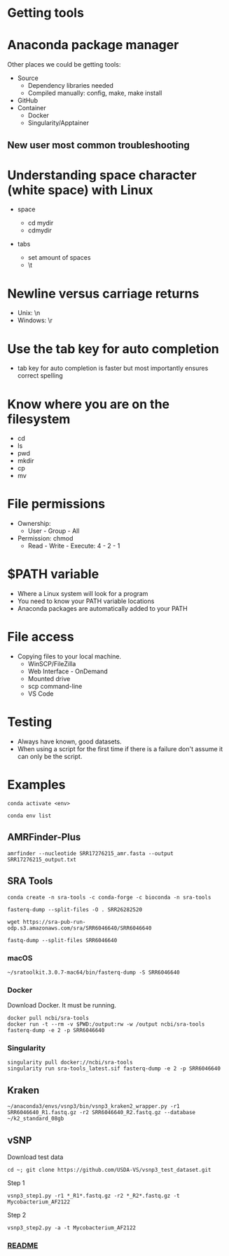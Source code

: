 # Getting tools
# Anaconda package manager

Other places we could be getting tools:
- Source
    - Dependency libraries needed
    - Compiled manually: config, make, make install
- GitHub
- Container
  - Docker
  - Singularity/Apptainer

## New user most common troubleshooting

# Understanding space character (white space) with Linux
- space
    - cd mydir
    - cdmydir

- tabs
    - set amount of spaces
    - \t

# Newline versus carriage returns
- Unix: \n
- Windows: \r
  
# Use the tab key for auto completion
- tab key for auto completion is faster but most importantly ensures correct spelling

# Know where you are on the filesystem
- cd
- ls
- pwd
- mkdir
- cp
- mv

# File permissions
- Ownership:
   -  User - Group - All
- Permission:  chmod
    - Read - Write - Execute: 4 - 2 - 1

# $PATH variable
- Where a Linux system will look for a program
- You need to know your PATH variable locations
- Anaconda packages are automatically added to your PATH

# File access
- Copying files to your local machine.
  - WinSCP/FileZilla
  - Web Interface - OnDemand
  - Mounted drive
  - scp command-line
  - VS Code

# Testing
- Always have known, good datasets.
- When using a script for the first time if there is a failure don't assume it can only be the script.
 
###

#
# Examples

```
conda activate <env>
```
```
conda env list
```

## AMRFinder-Plus

```
amrfinder --nucleotide SRR17276215_amr.fasta --output SRR17276215_output.txt
```

## SRA Tools
```
conda create -n sra-tools -c conda-forge -c bioconda -n sra-tools
```
```
fasterq-dump --split-files -O . SRR26282520
```
```
wget https://sra-pub-run-odp.s3.amazonaws.com/sra/SRR6046640/SRR6046640 
```
```
fastq-dump --split-files SRR6046640
```
### macOS
```
~/sratoolkit.3.0.7-mac64/bin/fasterq-dump -S SRR6046640
```
### Docker
Download Docker.  It must be running.
```
docker pull ncbi/sra-tools
docker run -t --rm -v $PWD:/output:rw -w /output ncbi/sra-tools fasterq-dump -e 2 -p SRR6046640
```
### Singularity
```
singularity pull docker://ncbi/sra-tools
singularity run sra-tools_latest.sif fasterq-dump -e 2 -p SRR6046640
```

## Kraken
```
~/anaconda3/envs/vsnp3/bin/vsnp3_kraken2_wrapper.py -r1 SRR6046640_R1.fastq.gz -r2 SRR6046640_R2.fastq.gz --database ~/k2_standard_08gb
```

## vSNP
Download test data
```
cd ~; git clone https://github.com/USDA-VS/vsnp3_test_dataset.git
```
Step 1
```
vsnp3_step1.py -r1 *_R1*.fastq.gz -r2 *_R2*.fastq.gz -t Mycobacterium_AF2122
```
Step 2
```
vsnp3_step2.py -a -t Mycobacterium_AF2122
```

### [README](../README.md)
